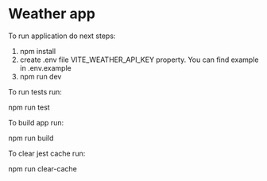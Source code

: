 # Weather app

To run application do next steps:

1. npm install
2. create .env file VITE_WEATHER_API_KEY property. You can find example in .env.example
3. npm run dev

To run tests run:

npm run test

To build app run:

npm run build

To clear jest cache run:

npm run clear-cache
